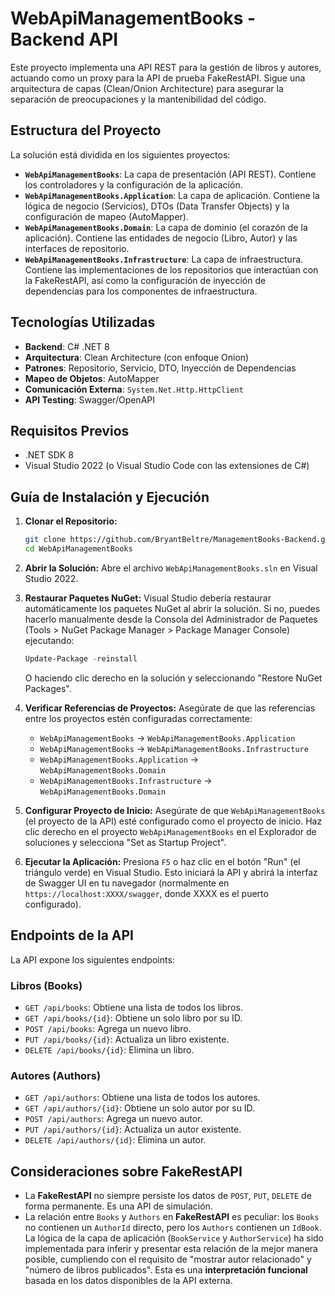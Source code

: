 # WebApiManagementBooks - Backend API

Este proyecto implementa una API REST para la gestión de libros y autores, actuando como un proxy para la API de prueba FakeRestAPI. Sigue una arquitectura de capas (Clean/Onion Architecture) para asegurar la 
separación de preocupaciones y la mantenibilidad del código.

## Estructura del Proyecto

La solución está dividida en los siguientes proyectos:

* **`WebApiManagementBooks`**: La capa de presentación (API REST). Contiene los controladores y la configuración de la aplicación.
* **`WebApiManagementBooks.Application`**: La capa de aplicación. Contiene la lógica de negocio (Servicios), DTOs (Data Transfer Objects) y la configuración de mapeo (AutoMapper).
* **`WebApiManagementBooks.Domain`**: La capa de dominio (el corazón de la aplicación). Contiene las entidades de negocio (Libro, Autor) y las interfaces de repositorio.
* **`WebApiManagementBooks.Infrastructure`**: La capa de infraestructura. Contiene las implementaciones de los repositorios que interactúan con la FakeRestAPI, así como la configuración de inyección de dependencias para los componentes de infraestructura.

## Tecnologías Utilizadas

* **Backend**: C# .NET 8 
* **Arquitectura**: Clean Architecture (con enfoque Onion)
* **Patrones**: Repositorio, Servicio, DTO, Inyección de Dependencias
* **Mapeo de Objetos**: AutoMapper
* **Comunicación Externa**: `System.Net.Http.HttpClient`
* **API Testing**: Swagger/OpenAPI

## Requisitos Previos

* .NET SDK 8
* Visual Studio 2022 (o Visual Studio Code con las extensiones de C#)

## Guía de Instalación y Ejecución

1.  **Clonar el Repositorio:**
    ```bash
    git clone https://github.com/BryantBeltre/ManagementBooks-Backend.git
    cd WebApiManagementBooks
    ```

2.  **Abrir la Solución:**
    Abre el archivo `WebApiManagementBooks.sln` en Visual Studio 2022.

3.  **Restaurar Paquetes NuGet:**
    Visual Studio debería restaurar automáticamente los paquetes NuGet al abrir la solución. Si no, puedes hacerlo manualmente desde la Consola del Administrador de Paquetes
    (Tools > NuGet Package Manager > Package Manager Console) ejecutando:
    ```powershell
    Update-Package -reinstall
    ```
    O haciendo clic derecho en la solución y seleccionando "Restore NuGet Packages".

4.  **Verificar Referencias de Proyectos:**
    Asegúrate de que las referencias entre los proyectos estén configuradas correctamente:
    * `WebApiManagementBooks` -> `WebApiManagementBooks.Application`
    * `WebApiManagementBooks` -> `WebApiManagementBooks.Infrastructure`
    * `WebApiManagementBooks.Application` -> `WebApiManagementBooks.Domain`
    * `WebApiManagementBooks.Infrastructure` -> `WebApiManagementBooks.Domain`

5.  **Configurar Proyecto de Inicio:**
    Asegúrate de que `WebApiManagementBooks` (el proyecto de la API) esté configurado como el proyecto de inicio. Haz clic derecho en el proyecto `WebApiManagementBooks` en el Explorador de soluciones y 
    selecciona "Set as Startup Project".

6.  **Ejecutar la Aplicación:**
    Presiona `F5` o haz clic en el botón "Run" (el triángulo verde) en Visual Studio. Esto iniciará la API y abrirá la interfaz de Swagger UI en tu navegador (normalmente en `https://localhost:XXXX/swagger`, 
    donde XXXX es el puerto configurado).

## Endpoints de la API

La API expone los siguientes endpoints:

### Libros (Books)

* `GET /api/books`: Obtiene una lista de todos los libros.
* `GET /api/books/{id}`: Obtiene un solo libro por su ID.
* `POST /api/books`: Agrega un nuevo libro.
* `PUT /api/books/{id}`: Actualiza un libro existente.
* `DELETE /api/books/{id}`: Elimina un libro.

### Autores (Authors)

* `GET /api/authors`: Obtiene una lista de todos los autores.
* `GET /api/authors/{id}`: Obtiene un solo autor por su ID.
* `POST /api/authors`: Agrega un nuevo autor.
* `PUT /api/authors/{id}`: Actualiza un autor existente.
* `DELETE /api/authors/{id}`: Elimina un autor.

## Consideraciones sobre FakeRestAPI

* La **FakeRestAPI** no siempre persiste los datos de `POST`, `PUT`, `DELETE` de forma permanente. Es una API de simulación.
* La relación entre `Books` y `Authors` en **FakeRestAPI** es peculiar: los `Books` no contienen un `AuthorId` directo, pero los `Authors` contienen un `IdBook`. La lógica de la capa de aplicación (`BookService` y `AuthorService`) ha sido implementada para inferir y presentar esta relación de la mejor manera posible, cumpliendo con el requisito de "mostrar autor relacionado" y "número de libros publicados". Esta es una **interpretación funcional** basada en los datos disponibles de la API externa.
